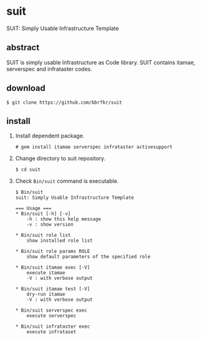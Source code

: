 # suit 
SUIT: Simply Usable Infrastructure Template

## abstract
SUIT is simply usable Infrastructure as Code library. SUIT contains itamae, serverspec and infrataster codes.

## download  
    
```
$ git clone https://github.com/bbrfkr/suit
```

## install
1. Install dependent package.  

    ```
    # gem install itamae serverspec infrataster activesupport
    ```
2. Change directory to suit repository.  

    ```
    $ cd suit
    ```
3. Check `Bin/suit` command is executable.  
    ```
    $ Bin/suit
    suit: Simply Usable Infrastructure Template 
    
    === Usage === 
    * Bin/suit [-h] [-v]
        -h : show this help message
        -v : show version

    * Bin/suit role list
        show installed role list

    * Bin/suit role params ROLE
        show default parameters of the specified role

    * Bin/suit itamae exec [-V]
        execute itamae
        -V : with verbose output

    * Bin/suit itamae test [-V]
        dry-run itamae
        -V : with verbose output

    * Bin/suit serverspec exec
        execute serverspec

    * Bin/suit infrataster exec
        execute infrataset
    ```
